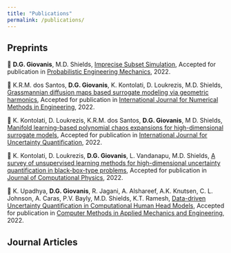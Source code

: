 ```yaml
---
title: "Publications"
permalink: /publications/
---
```


## Preprints

:pushpin: **D.G. Giovanis**, M.D. Shields, [Imprecise Subset Simulation](https://arxiv.org/pdf/2110.11955.pdf), Accepted for publication in <u>Probabilistic Engineering Mechanics</u>, 2022.<br/>

:pushpin: K.R.M. dos Santos, **D.G. Giovanis**, K. Kontolati, D. Loukrezis, M.D. Shields, [Grassmannian diffusion maps based surrogate modeling via geometric harmonics](https://arXiv:2109.13805.pdf), Accepted for publication in <u>International Journal for Numerical Methods in Engineering</u>, 2022.<br/>

:pushpin: K. Kontolati, D. Loukrezis, K.R.M. dos Santos, **D.G. Giovanis**, M D. Shields, [Manifold learning-based polynomial chaos expansions for high-dimensional surrogate models](https://arXiv:2107.09814.pdf), Accepted for publication in <u>International Journal for Uncertainty Quantification</u>, 2022.<br/>

:pushpin: K. Kontolati, D. Loukrezis, **D.G. Giovanis**, L. Vandanapu, M.D. Shields, [A survey of unsupervised learning methods for high-dimensional uncertainty quantification in black-box-type problems](https://arxiv.org/pdf/2110.11955.pdf), Accepted for publication in <u>Journal of Computational Physics</u>, 2022.<br/>

:pushpin: K. Upadhya,  **D.G. Giovanis**, R. Jagani, A. Alshareef, A.K. Knutsen, C. L. Johnson, A. Caras, P.V. Bayly, M.D. Shields, K.T. Ramesh, [Data-driven Uncertainty Quantification in Computational Human Head Models](https://arXiv:2110.15553), Accepted for publication in <u>Computer Methods in Applied Mechanics and Engineering</u>, 2022.<br/>

## Journal Articles



